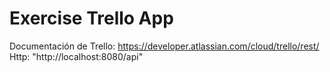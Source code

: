 # Exercise Trello App
 
 
 Documentación de Trello: https://developer.atlassian.com/cloud/trello/rest/
 Http:  "http://localhost:8080/api"
 

